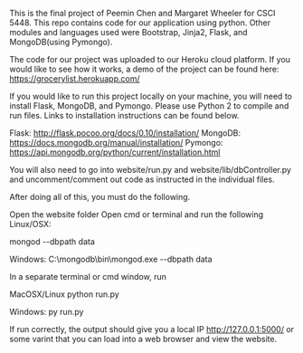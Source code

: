 This is the final project of Peemin Chen and Margaret Wheeler for CSCI 5448. This repo contains code for our application using python. Other modules and languages used were Bootstrap, Jinja2, Flask, and MongoDB(using Pymongo).

The code for our project was uploaded to our Heroku cloud platform. If you would like to see how it works, a demo of the project can be found here: https://grocerylist.herokuapp.com/

If you would like to run this project locally on your machine, you will need to install Flask, MongoDB, and Pymongo. Please use Python 2 to compile and run files. Links to installation instructions can be found below. 

Flask: http://flask.pocoo.org/docs/0.10/installation/
MongoDB: https://docs.mongodb.org/manual/installation/
Pymongo: https://api.mongodb.org/python/current/installation.html

You will also need to go into website/run.py and website/lib/dbController.py and uncomment/comment out code as instructed in the individual files.

After doing all of this, you must do the following. 

Open the website folder
Open cmd or terminal and run the following 
Linux/OSX: 

mongod --dbpath data

Windows: 
C:\mongodb\bin\mongod.exe --dbpath data

In a separate terminal or cmd window, run

MacOSX/Linux
python run.py

Windows: 
py run.py

If run correctly, the output should give you a local IP http://127.0.0.1:5000/ or some varint that you can load into a web browser and view the website. 
